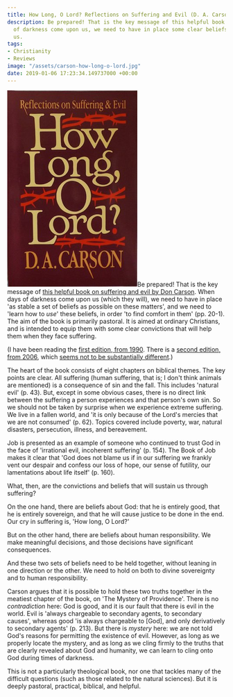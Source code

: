 ```yaml
---
title: How Long, O Lord? Reflections on Suffering and Evil (D. A. Carson)
description: Be prepared! That is the key message of this helpful book. When days
  of darkness come upon us, we need to have in place some clear beliefs to sustain
  us.
tags:
- Christianity
- Reviews
image: "/assets/carson-how-long-o-lord.jpg"
date: 2019-01-06 17:23:34.149737000 +00:00
---
```

[<img alt="How Long, O Lord? Reflections on Suffering and Evil, by D. A. Carson" src="/assets/carson-how-long-o-lord.jpg" class="alignright" />](https://www.amazon.co.uk/dp/0851109500/ "How Long, O Lord? Reflections on Suffering and Evil, by D. A. Carson")Be prepared! That is the key message of [this helpful book on suffering and evil by Don Carson](https://www.amazon.co.uk/dp/0851109500/). When days of darkness come upon us (which they will), we need to have in place 'as stable a set of beliefs as possible on these matters', and we need to 'learn how to _use_' these beliefs, in order 'to find comfort in them' (pp. 20-1). The aim of the book is primarily pastoral. It is aimed at ordinary Christians, and is intended to equip them with some clear convictions that will help them when they face suffering.

(I have been reading the [first edition, from 1990](https://www.amazon.co.uk/dp/0851109500/). There is a [second edition, from 2006](https://ivpbooks.com/how-long-o-lord-2nd-edition-pb), which [seems not to be substantially different](https://books.google.co.uk/books?id=KVGZIjz4HlQC&lpg=PP1&pg=PA9#v=onepage&q&f=false).)

The heart of the book consists of eight chapters on biblical themes. The key points are clear. All suffering (human suffering, that is; I don't think animals are mentioned) is a consequence of sin and the fall. This includes 'natural evil' (p. 43). But, except in some obvious cases, there is no direct link between the suffering a person experiences and that person's own sin. So we should not be taken by surprise when we experience extreme suffering. We live in a fallen world, and 'it is only because of the Lord's mercies that we are not consumed' (p. 62). Topics covered include poverty, war, natural disasters, persecution, illness, and bereavement.

Job is presented as an example of someone who continued to trust God in the face of 'irrational evil, incoherent suffering' (p. 154). The Book of Job makes it clear that 'God does not blame us if in our suffering we frankly vent our despair and confess our loss of hope, our sense of futility, our lamentations about life itself' (p. 160).

What, then, are the convictions and beliefs that will sustain us through suffering?

On the one hand, there are beliefs about God: that he is entirely good, that he is entirely sovereign, and that he will cause justice to be done in the end. Our cry in suffering is, 'How long, O Lord?'

But on the other hand, there are beliefs about human responsibility. We make meaningful decisions, and those decisions have significant consequences.

And these two sets of beliefs need to be held together, without leaning in one direction or the other. We need to hold on both to divine sovereignty and to human responsibility.

Carson argues that it is possible to hold these two truths together in the meatiest chapter of the book, on 'The Mystery of Providence'. There is no _contradiction_ here: God is good, and it is our fault that there is evil in the world. Evil is 'always chargeable to secondary agents, to secondary causes', whereas good 'is always chargeable to [God], and only derivatively to secondary agents' (p. 213). But there is _mystery_ here: we are not told God's reasons for permitting the existence of evil. However, as long as we properly locate the mystery, and as long as we cling firmly to the truths that are clearly revealed about God and humanity, we can learn to cling onto God during times of darkness.

This is not a particularly theological book, nor one that tackles many of the difficult questions (such as those related to the natural sciences). But it is deeply pastoral, practical, biblical, and helpful.
